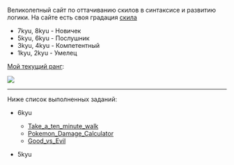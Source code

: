 Великолепный сайт по оттачиванию скилов в синтаксисе и развитию логики.
На сайте есть своя градация [скила](https://www.codewars.com/about)

- 7kyu, 8kyu - Новичек
- 5kyu, 6kyu - Послушник
- 3kyu, 4kyu - Компетентный
- 1kyu, 2kyu - Умелец

[Мой текущий ранг](https://www.codewars.com/users/SholleZven):

![](https://www.codewars.com/users/SholleZven/badges/large)

---

Ниже список выполненных заданий:

- 6kyu

  - [Take_a_ten_minute_walk](solutions/6kyu/Take_a_ten_minute_walk)
  - [Pokemon_Damage_Calculator](solutions/6kyu/Pokemon_Damage_Calculator)
  - [Good_vs_Evil](solution/6kyu/Good_vs_Evil)

- 5kyu
